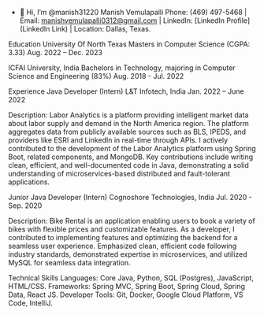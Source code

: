 - 👋 Hi, I’m @manish31220
Manish Vemulapalli
Phone: (469) 497-5468 | Email: manishvemulapalli0312@gmail.com | LinkedIn: [LinkedIn Profile](LinkedIn Link) | Location: Dallas, Texas.

Education
University Of North Texas
Masters in Computer Science (CGPA: 3.33)
Aug. 2022 – Dec. 2023

ICFAI University, India
Bachelors in Technology, majoring in Computer Science and Engineering (83%)
Aug. 2018 - Jul. 2022

Experience
Java Developer (Intern)
L&T Infotech, India
Jan. 2022 – June 2022

Description:
Labor Analytics is a platform providing intelligent market data about labor supply and demand in the North America region. The platform aggregates data from publicly available sources such as BLS, IPEDS, and providers like ESRI and LinkedIn in real-time through APIs. I actively contributed to the development of the Labor Analytics platform using Spring Boot, related components, and MongoDB. Key contributions include writing clean, efficient, and well-documented code in Java, demonstrating a solid understanding of microservices-based distributed and fault-tolerant applications.

Junior Java Developer (Intern)
Cognoshore Technologies, India
Jul. 2020 - Sep. 2020

Description:
Bike Rental is an application enabling users to book a variety of bikes with flexible prices and customizable features. As a developer, I contributed to implementing features and optimizing the backend for a seamless user experience. Emphasized clean, efficient code following industry standards, demonstrated expertise in microservices, and utilized MySQL for seamless data integration.

Technical Skills
Languages: Core Java, Python, SQL (Postgres), JavaScript, HTML/CSS.
Frameworks: Spring MVC, Spring Boot, Spring Cloud, Spring Data, React JS.
Developer Tools: Git, Docker, Google Cloud Platform, VS Code, IntelliJ.
